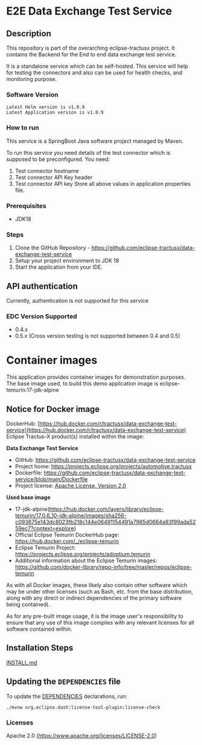# E2E Data Exchange Test Service


## Description

This repository is part of the overarching eclipse-tractusx project. It contains the Backend for the End to end data exchange test service.

It is a standalone service which can be self-hosted.
This service will help for testing the connectors and also can be used for health checks, and monitoring purpose.

### Software Version
```shell
Latest Helm version is v1.0.9
Latest Application version is v1.0.9
```
### How to run

This service is a SpringBoot Java software project managed by Maven.

To run this service you need details of the test connector which is supposed to be preconfigured.
You need:
1. Test connector hostname
2. Test connector API Key header
3. Test connector API key
Store all above values in application properties file.

### Prerequisites
- JDK18

### Steps
1. Clone the GitHub Repository - https://github.com/eclipse-tractusx/data-exchange-test-service
2. Setup your project environment to JDK 18
3. Start the application from your IDE.

## API authentication
Currently, authentication is not supported for this service

### EDC Version Supported
- 0.4.x
- 0.5.x (Cross version testing is not supported between 0.4 and 0.5)

# Container images

This application provides container images for demonstration purposes. The base image used, to build this demo application image is eclipse-temurin:17-jdk-alpine

## Notice for Docker image

DockerHub: [https://hub.docker.com/r/tractusx/data-exchange-test-service](https://hub.docker.com/r/tractusx/data-exchange-test-service)  <br />
Eclipse Tractus-X product(s) installed within the image:

__Data Exchange Test Service__

- GitHub: https://github.com/eclipse-tractusx/data-exchange-test-service
- Project home: https://projects.eclipse.org/projects/automotive.tractusx
- Dockerfile: https://github.com/eclipse-tractusx/data-exchange-test-service/blob/main/Dockerfile
- Project license: [Apache License, Version 2.0](https://github.com/eclipse-tractusx/data-exchange-test-service/blob/main/LICENSE)

**Used base image**

- 17-jdk-alpine(https://hub.docker.com/layers/library/eclipse-temurin/17.0.6_10-jdk-alpine/images/sha256-c093675e143dc8023fb218c144e06491154491a7965d0664a93f99ada5259ec7?context=explore)
- Official Eclipse Temurin DockerHub page: https://hub.docker.com/_/eclipse-temurin
- Eclipse Temurin Project: https://projects.eclipse.org/projects/adoptium.temurin
- Additional information about the Eclipse Temurin images: https://github.com/docker-library/repo-info/tree/master/repos/eclipse-temurin

As with all Docker images, these likely also contain other software which may be under other licenses 
(such as Bash, etc. from the base distribution, along with any direct or indirect dependencies of the primary software being contained).

As for any pre-built image usage, it is the image user's responsibility to ensure that any use of this image complies with any relevant licenses for all software contained within.

## Installation Steps

[INSTALL.md](INSTALL.md)

## Updating the `DEPENDENCIES` file

To update the [DEPENDENCIES](./DEPENDENCIES) declarations, run:

```shell
./mvnw org.eclipse.dash:license-tool-plugin:license-check 
```


### Licenses
Apache 2.0 (https://www.apache.org/licenses/LICENSE-2.0)
